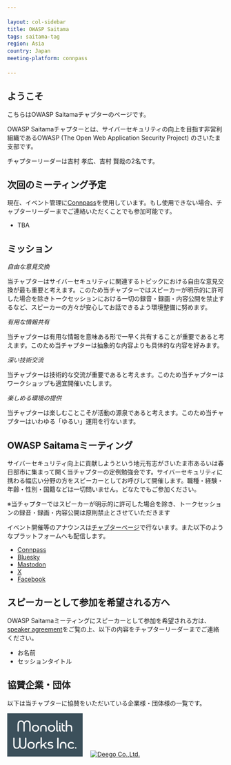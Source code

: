 ```yaml
---

layout: col-sidebar
title: OWASP Saitama
tags: saitama-tag
region: Asia
country: Japan
meeting-platform: connpass

---
```


## ようこそ

こちらはOWASP Saitamaチャプターのページです。

OWASP Saitamaチャプターとは、サイバーセキュリティの向上を目指す非営利組織であるOWASP (The Open Web Application Security Project) のさいたま支部です。

チャプターリーダーは吉村 孝広、吉村 賢哉の2名です。

## 次回のミーティング予定

現在、イベント管理に[Connpass](https://owaspsaitama.connpass.com/)を使用しています。もし使用できない場合、チャプターリーダーまでご連絡いただくことでも参加可能です。

* TBA

## ミッション

*自由な意見交換*

当チャプターはサイバーセキュリティに関連するトピックにおける自由な意見交換が最も重要と考えます。このため当チャプターではスピーカーが明示的に許可した場合を除きトークセッションにおける一切の録音・録画・内容公開を禁止するなど、スピーカーの方々が安心してお話できるよう環境整備に努めます。

*有用な情報共有*

当チャプターは有用な情報を意味ある形で一早く共有することが重要であると考えます。このため当チャプターは抽象的な内容よりも具体的な内容を好みます。

*深い技術交流*

当チャプターは技術的な交流が重要であると考えます。このため当チャプターはワークショップも適宜開催いたします。

*楽しめる環境の提供*

当チャプターは楽しむことこそが活動の源泉であると考えます。このため当チャプターはいわゆる「ゆるい」運用を行ないます。

## OWASP Saitamaミーティング
サイバーセキュリティ向上に貢献しようという地元有志がさいたま市あるいは春日部市に集まって開く当チャプターの定例勉強会です。サイバーセキュリティに携わる幅広い分野の方をスピーカーとしてお呼びして開催します。職種・経験・年齢・性別・国籍などは一切問いません。どなたでもご参加ください。

※当チャプターではスピーカーが明示的に許可した場合を除き、トークセッションの録音・録画・内容公開は原則禁止とさせていただきます

イベント開催等のアナウンスは[チャプターページ](#次回のミーティング予定)で行ないます。また以下のようなプラットフォームへも配信します。

* [Connpass](https://owaspsaitama.connpass.com/)
* [Bluesky](https://bsky.app/profile/owaspsaitama.bsky.social)
* [Mastodon](https://infosec.exchange/@OWASP_Saitama)
* [X](https://twitter.com/OWASP_Saitama)
* [Facebook](https://www.facebook.com/owaspsaitama)

## スピーカーとして参加を希望される方へ

OWASP Saitamaミーティングにスピーカーとして参加を希望される方は、[speaker agreement](/www-policy/legal/speaker-agreement)をご覧の上、以下の内容をチャプターリーダーまでご連絡ください。

 * お名前
 * セッションタイトル

## 協賛企業・団体

以下は当チャプターに協賛をいただいている企業様・団体様の一覧です。

[<img alt="Monolith Works Inc." src="assets/images/monolithworks.png" height="100" >](https://monolithworks.co.jp/)
&emsp;[<img alt="Deego Co.,Ltd." src="assets/images/deego.png" height="100" >](https://www.deego.co.jp/)
